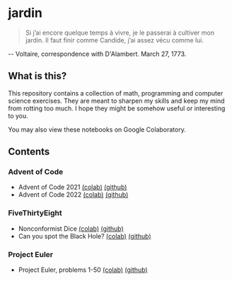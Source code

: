 # jardin

> Si j’ai encore quelque temps à vivre, je le passerai à cultiver mon jardin. Il faut finir comme Candide, j’ai assez vécu comme lui.

-- Voltaire, correspondence with D'Alambert. March 27, 1773.

## What is this?
This repository contains a collection of math, programming and computer science exercises. They are meant to sharpen my skills and keep my mind from rotting too much. I hope they might be somehow useful or interesting to you.

You may also view these notebooks on Google Colaboratory.

## Contents

### Advent of Code
- Advent of Code 2021 
[(colab)](https://colab.research.google.com/github/edoannunziata/jardin/blob/master/aoc21/AdventOfCode21.ipynb)
[(github)](https://github.com/edoannunziata/jardin/blob/master/aoc21/AdventOfCode21.ipynb)
- Advent of Code 2022 
[(colab)](https://colab.research.google.com/github/edoannunziata/jardin/blob/master/aoc22/AdventOfCode22.ipynb)
[(github)](https://github.com/edoannunziata/jardin/blob/master/aoc22/AdventOfCode22.ipynb)

### FiveThirtyEight
- Nonconformist Dice
[(colab)](https://colab.research.google.com/github/edoannunziata/jardin/blob/master/fivethirtyeight/NonconformistDice.ipynb)
[(github)](https://github.com/edoannunziata/jardin/blob/master/fivethirtyeight/NonconformistDice.ipynb)
- Can you spot the Black Hole?
[(colab)](https://colab.research.google.com/github/edoannunziata/jardin/blob/master/fivethirtyeight/BlackHole.ipynb)
[(github)](https://github.com/edoannunziata/jardin/blob/master/fivethirtyeight/BlackHole.ipynb)

### Project Euler
- Project Euler, problems 1-50 
[(colab)](https://colab.research.google.com/github/edoannunziata/jardin/blob/master/projecteuler/ProjectEuler.ipynb)
[(github)](https://github.com/edoannunziata/jardin/blob/master/projecteuler/ProjectEuler.ipynb)